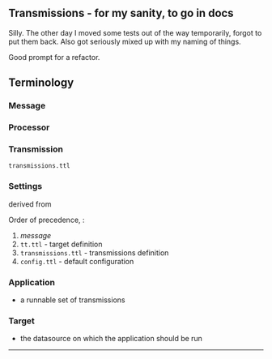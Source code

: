 ## Transmissions - for my sanity, to go in docs

Silly. The other day I moved some tests out of the way temporarily, forgot to put them back. Also got seriously mixed up with my naming of things.

Good prompt for a refactor.

## Terminology


### Message

### Processor

### Transmission

`transmissions.ttl`

### Settings


derived from

Order of precedence,  :

1. *message*
2. `tt.ttl` - target definition
3. `transmissions.ttl` - transmissions definition
4. `config.ttl` - default configuration



### Application

* a runnable set of transmissions

### Target

* the datasource on which the application should be run


---
